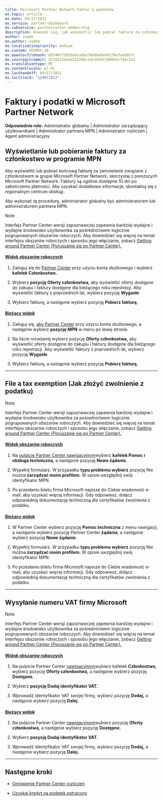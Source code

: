 ```yaml
---
title: Microsoft Partner Network faktur & podatków
ms.topic: article
ms.date: 09/27/2021
ms.service: partner-dashboard
ms.subservice: partnercenter-membership
description: Dowiedz się, jak wyświetlić lub pobrać fakturę za członkostwo w programie MPN, jak przesłać fakturę do zwolnienia z podatku oraz jak wysłać do firmy Microsoft numer NIP.
author: sodeb
ms.author: sodeb
ms.localizationpriority: medium
ms.custom: SEOMAY.20
ms.openlocfilehash: eb740c7362be9cadbe70a8be6ee0176e7aa562fc
ms.sourcegitcommit: d731813da1d31519dc2dc583d17899e5cf4ec1b2
ms.translationtype: MT
ms.contentlocale: pl-PL
ms.lasthandoff: 09/27/2021
ms.locfileid: "129071812"
---
```

# <a name="invoices-and-taxes-in-the-microsoft-partner-network"></a>Faktury i podatki w Microsoft Partner Network

**Odpowiednie role:** Administrator globalny | Administrator zarządzający użytkownikami | Administrator partnera MPN | Administrator rozliczeń | Agent administracyjny

## <a name="view-or-download-your-mpn-membership-invoice"></a>Wyświetlanie lub pobieranie faktury za członkostwo w programie MPN

Aby wyświetlić lub pobrać końcową fakturę za zamówienie związane z członkostwem w grupie Microsoft Partner Network, skorzystaj z poniższych Microsoft Partner Network. Faktury są ogólnie dostępne 10 dni po zakończeniu płatności. Aby uzyskać dodatkowe informacje, skontaktuj się z regionalnym centrum obsługi.  

Aby wykonać tę procedurę, administrator globalny być administratorem lub administratorem partnera MPN.

> [!NOTE]
> Interfejs Partner Center wersji zapoznawczej zapewnia bardziej wydajne i wydajne środowisko użytkownika za pośrednictwem logicznie pogrupowanych obszarów roboczych. Aby dowiedzieć się więcej na temat interfejsu obszarów roboczych i sposobu jego włączanie, zobacz [Getting around Partner Center (Poruszanie się po Partner Center).](get-around-partner-center.md#turn-workspaces-on-and-off)

#### <a name="workspaces-view"></a>[Widok obszarów roboczych](#tab/workspaces-view)

1. Zaloguj się do [Partner Center](https://partner.microsoft.com/dashboard/home) przy użyciu konta służbowego i wybierz **kafelek Członkostwo.**

2. Wybierz **pozycję Oferty członkostwa,** aby wyświetlić oferty dostępne do zakupu i faktury dostępne dla bieżącego roku rejestracji. Aby wyświetlić faktury z poprzednich lat, wybierz pozycję **Wygasłe**.

3. Wybierz fakturę, a następnie wybierz pozycję **Pobierz fakturę.**

#### <a name="current-view"></a>[Bieżący widok](#tab/current-view)

1. Zaloguj się, [aby Partner Center](https://partner.microsoft.com/dashboard/home) przy użyciu konta służbowego, a następnie wybierz **pozycję MPN** w menu po lewej stronie.

2. Na liście rozwijanej wybierz pozycję **Oferty członkostwa,** aby wyświetlić oferty dostępne do zakupu i faktury dostępne dla bieżącego roku rejestracji. Aby wyświetlić faktury z poprzednich lat, wybierz pozycję **Wygasłe**.

3. Wybierz fakturę, a następnie wybierz pozycję **Pobierz fakturę.**

* * *

## <a name="file-a-tax-exemption"></a>File a tax exemption (Jak złożyć zwolnienie z podatku)

> [!NOTE]
> Interfejs Partner Center wersji zapoznawczej zapewnia bardziej wydajne i wydajne środowisko użytkownika za pośrednictwem logicznie pogrupowanych obszarów roboczych. Aby dowiedzieć się więcej na temat interfejsu obszarów roboczych i sposobu jego włączanie, zobacz [Getting around Partner Center (Poruszanie się po Partner Center).](get-around-partner-center.md#turn-workspaces-on-and-off)

#### <a name="workspaces-view"></a>[Widok obszarów roboczych](#tab/workspaces-view)

1. Na [pulpicie Partner Center nawigacyjnym](https://partner.microsoft.com/dashboard/home)wybierz **kafelek Pomoc i obsługa techniczna,** a następnie pozycję **Nowe żądanie.**

2. Wypełnij formularz. W przypadku **typu problemu wybierz** pozycję Nie można **zarządzać moim profilem.** W opisie uwzględnij swój identyfikator MPN.

3. Po przesłaniu biletu firma Microsoft napisze do Ciebie wiadomość e-mail, aby uzyskać więcej informacji. Gdy odpowiesz, dołącz odpowiednią dokumentację techniczną dla certyfikatów zwolnienia z podatku.

#### <a name="current-view"></a>[Bieżący widok](#tab/current-view)

1. W Partner Center wybierz pozycję **Pomoc techniczna** z menu nawigacji, a następnie wybierz pozycję Partner Center **żądania**, a następnie wybierz pozycję **Nowe żądanie.**

2. Wypełnij formularz. W przypadku **typu problemu wybierz** pozycję Nie można **zarządzać moim profilem.** W opisie uwzględnij swój identyfikator MPN.

3. Po przesłaniu biletu firma Microsoft napisze do Ciebie wiadomość e-mail, aby uzyskać więcej informacji. Gdy odpowiesz, dołącz odpowiednią dokumentację techniczną dla certyfikatów zwolnienia z podatku.

* * *

## <a name="send-microsoft-your-vat-id-number"></a>Wysyłanie numeru VAT firmy Microsoft

> [!NOTE]
> Interfejs Partner Center wersji zapoznawczej zapewnia bardziej wydajne i wydajne środowisko użytkownika za pośrednictwem logicznie pogrupowanych obszarów roboczych. Aby dowiedzieć się więcej na temat interfejsu obszarów roboczych i sposobu jego włączanie, zobacz [Getting around Partner Center (Poruszanie się po Partner Center).](get-around-partner-center.md#turn-workspaces-on-and-off)

#### <a name="workspaces-view"></a>[Widok obszarów roboczych](#tab/workspaces-view)

1. Na pulpicie Partner Center [nawigacyjnym](https://partner.microsoft.com/dashboard/home)wybierz kafelek **Członkostwo,** wybierz pozycję **Oferty członkostwa,** a następnie wybierz pozycję **Dostępne.**

2. Wybierz **pozycję Dodaj identyfikator VAT.**

3. Wprowadź identyfikator VAT swojej firmy, wybierz pozycję **Dodaj,** a następnie wybierz pozycję **Dalej.**

#### <a name="current-view"></a>[Bieżący widok](#tab/current-view)

1. Na pulpicie Partner Center [nawigacyjnym](https://partner.microsoft.com/dashboard/home)wybierz pozycję **Oferty członkostwa,** a następnie wybierz pozycję **Dostępne.**

2. Wybierz **pozycję Dodaj identyfikator VAT.**

3. Wprowadź identyfikator VAT swojej firmy, wybierz pozycję **Dodaj,** a następnie wybierz pozycję **Dalej.**

* * *

## <a name="next-steps"></a>Następne kroki

- [Omówienie Partner Center rozliczeń](billing-basics.md)

- [Uzyskaj kredyt na podatek potrącony](withholding-tax-credit-form.md)